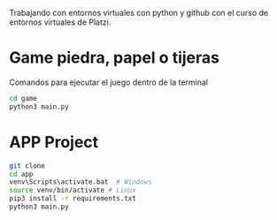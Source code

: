 Trabajando con entornos virtuales con python y github con el curso de entornos virtuales de Platzi.

# Game piedra, papel o tijeras
Comandos para ejecutar el juego dentro de la terminal

```sh
cd game
python3 main.py
```

# APP Project

```sh
git clone
cd app
venv\Scripts\activate.bat  # Windows
source venv/bin/activate # Linux
pip3 install -r requirements.txt
python3 main.py
```